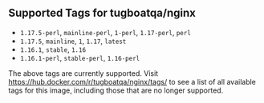 ## Supported Tags for tugboatqa/nginx

* `1.17.5-perl`, `mainline-perl`, `1-perl`, `1.17-perl`, `perl`
* `1.17.5`, `mainline`, `1`, `1.17`, `latest`
* `1.16.1`, `stable`, `1.16`
* `1.16.1-perl`, `stable-perl`, `1.16-perl`

The above tags are currently supported. Visit https://hub.docker.com/r/tugboatqa/nginx/tags/ to see a list of all available tags for this image, including those that are no longer supported.
